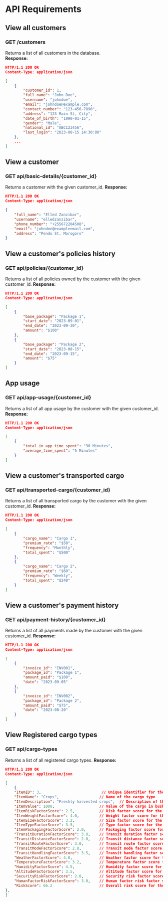 # API Requirements

## View all customers

### GET /customers

Returns a list of all customers in the database.  
**Response:**  

```json
HTTP/1.1 200 OK
Content-Type: application/json

[
    {
        "customer_id": 1,
        "full_name": "John Doe",
        "username": "johndoe",
        "email": "johndoe@example.com",
        "contact_number": "123-456-7890",
        "address": "123 Main St, City",
        "date_of_birth": "1990-01-15",
        "gender": "Male",
        "national_id": "ABC123456",
        "last_login": "2023-08-15 14:30:00"
    },
    ...
]

```

## View a customer

### GET api/basic-details/{customer_id}

Returns a customer with the given customer_id.
**Response:**  

```json
HTTP/1.1 200 OK
Content-Type: application/json

{
    "full_name": "Elled Zanzibar",
    "username": "elledzanzibar",
    "phone_number": "+255672204508",
    "email": "johndoe@exampleemail.com",
    "address": "Pendo St. Morogoro"
}
```

## View a customer's policies history

### GET api/policies/{customer_id}

Returns a list of all policies owned by the customer with the given customer_id.
**Response:**  

```json
HTTP/1.1 200 OK
Content-Type: application/json

[
    {
        "base_package": "Package 1",
        "start_date": "2023-09-01",
        "end_date": "2023-09-30",
        "amount": "$100"
    },
    {
        "base_package": "Package 2",
        "start_date": "2023-08-15",
        "end_date": "2023-09-15",
        "amount": "$75"
    }
]

```

## App usage

### GET api/app-usage/{customer_id}

Returns a list of all app usage by the customer with the given customer_id.
**Response:**  

```json
HTTP/1.1 200 OK
Content-Type: application/json

[
    {
        "total_in_app_time_spent": "30 Minutes",
        "average_time_spent": "5 Minutes"
    }
]

```

## View a customer's transported cargo

### GET api/transported-cargo/{customer_id}

Returns a list of all transported cargo by the customer with the given customer_id.
**Response:**  

```json
HTTP/1.1 200 OK
Content-Type: application/json

[
    {
        "cargo_name": "Cargo 1",
        "premium_rate": "$50",
        "frequency": "Monthly",
        "total_spent": "$500"
    },
    {
        "cargo_name": "Cargo 2",
        "premium_rate": "$60",
        "frequency": "Weekly",
        "total_spent": "$240"
    }
]

```

## View a customer's payment history

### GET api/payment-history/{customer_id}

Returns a list of all payments made by the customer with the given customer_id.
**Response:**  

```json
HTTP/1.1 200 OK
Content-Type: application/json

[
    {
        "invoice_id": "INV001",
        "package_id": "Package 1",
        "amount_paid": "$100",
        "date": "2023-09-05"
    },
    {
        "invoice_id": "INV002",
        "package_id": "Package 2",
        "amount_paid": "$75",
        "date": "2023-08-20"
    }
]

```

## View Registered cargo types

### GET api/cargo-types

Returns a list of all registered cargo types.
**Response:**  

```json
HTTP/1.1 200 OK
Content-Type: application/json

[
    {
    "ItemID": 3,                           // Unique identifier for the cargo type (Primary Key)
    "ItemName": "Crops",                  // Name of the cargo type
    "ItemDescription": "Freshly harvested crops",  // Description of the cargo type
    "ItemValue": 1000,                    // Value of the cargo in bushels
    "ItemRiskFactorScore": 2.5,           // Risk factor score for the cargo
    "ItemWeightFactorScore": 4.0,         // Weight factor score for the cargo
    "ItemSizeFactorScore": 3.2,           // Size factor score for the cargo
    "ItemTypeFactorScore": 3.5,           // Type factor score for the cargo
    "ItemPackagingFactorScore": 2.0,      // Packaging factor score for the cargo
    "TransitDurationFactorScore": 3.8,    // Transit duration factor score for the cargo
    "TransitDistanceFactorScore": 2.0,    // Transit distance factor score for the cargo
    "TransitRouteFactorScore": 3.0,       // Transit route factor score for the cargo
    "TransitModeFactorScore": 2.8,        // Transit mode factor score for the cargo
    "TransitHandlingFactorScore": 3.5,    // Transit handling factor score for the cargo
    "WeatherFactorScore": 4.0,            // Weather factor score for the cargo
    "TemperatureFactorScore": 3.2,        // Temperature factor score for the cargo
    "HumidityFactorScore": 4.5,           // Humidity factor score for the cargo
    "AltitudeFactorScore": 3.5,           // Altitude factor score for the cargo
    "SecurityRiskFactorScore": 2.0,       // Security risk factor score for the cargo
    "HumanFactorRiskFactorScore": 3.0,    // Human factor risk factor score for the cargo
    "RiskScore": 66.2                     // Overall risk score for the cargo
},
]

```
